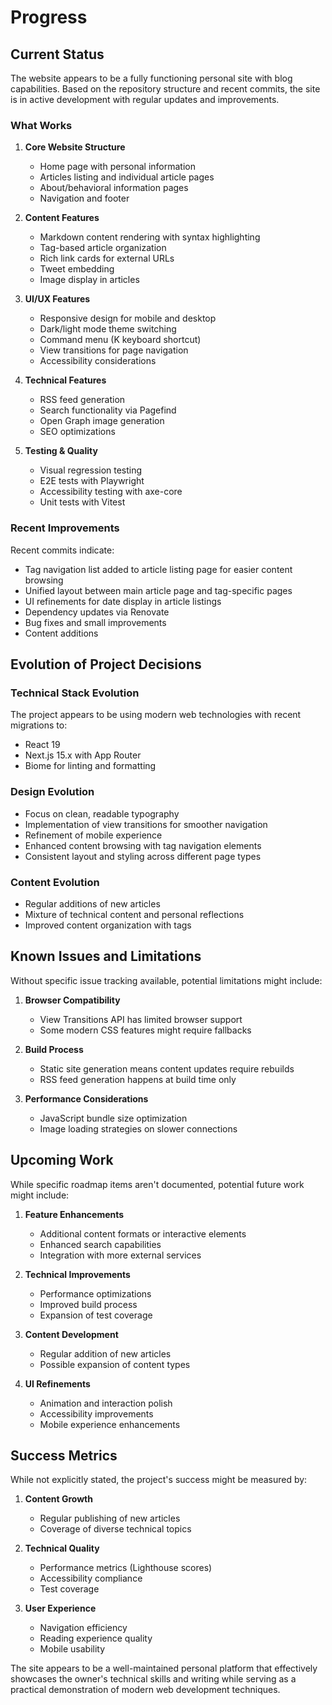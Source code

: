 # Progress

## Current Status

The website appears to be a fully functioning personal site with blog capabilities. Based on the repository structure and recent commits, the site is in active development with regular updates and improvements.

### What Works

1. **Core Website Structure**
   - Home page with personal information
   - Articles listing and individual article pages
   - About/behavioral information pages
   - Navigation and footer

2. **Content Features**
   - Markdown content rendering with syntax highlighting
   - Tag-based article organization
   - Rich link cards for external URLs
   - Tweet embedding
   - Image display in articles

3. **UI/UX Features**
   - Responsive design for mobile and desktop
   - Dark/light mode theme switching
   - Command menu (K keyboard shortcut)
   - View transitions for page navigation
   - Accessibility considerations

4. **Technical Features**
   - RSS feed generation
   - Search functionality via Pagefind
   - Open Graph image generation
   - SEO optimizations

5. **Testing & Quality**
   - Visual regression testing
   - E2E tests with Playwright
   - Accessibility testing with axe-core
   - Unit tests with Vitest

### Recent Improvements

Recent commits indicate:
- Tag navigation list added to article listing page for easier content browsing
- Unified layout between main article page and tag-specific pages
- UI refinements for date display in article listings
- Dependency updates via Renovate
- Bug fixes and small improvements
- Content additions

## Evolution of Project Decisions

### Technical Stack Evolution
The project appears to be using modern web technologies with recent migrations to:
- React 19
- Next.js 15.x with App Router
- Biome for linting and formatting

### Design Evolution
- Focus on clean, readable typography
- Implementation of view transitions for smoother navigation
- Refinement of mobile experience
- Enhanced content browsing with tag navigation elements
- Consistent layout and styling across different page types

### Content Evolution
- Regular additions of new articles
- Mixture of technical content and personal reflections
- Improved content organization with tags

## Known Issues and Limitations

Without specific issue tracking available, potential limitations might include:

1. **Browser Compatibility**
   - View Transitions API has limited browser support
   - Some modern CSS features might require fallbacks

2. **Build Process**
   - Static site generation means content updates require rebuilds
   - RSS feed generation happens at build time only

3. **Performance Considerations**
   - JavaScript bundle size optimization
   - Image loading strategies on slower connections

## Upcoming Work

While specific roadmap items aren't documented, potential future work might include:

1. **Feature Enhancements**
   - Additional content formats or interactive elements
   - Enhanced search capabilities
   - Integration with more external services

2. **Technical Improvements**
   - Performance optimizations
   - Improved build process
   - Expansion of test coverage

3. **Content Development**
   - Regular addition of new articles
   - Possible expansion of content types

4. **UI Refinements**
   - Animation and interaction polish
   - Accessibility improvements
   - Mobile experience enhancements

## Success Metrics

While not explicitly stated, the project's success might be measured by:

1. **Content Growth**
   - Regular publishing of new articles
   - Coverage of diverse technical topics

2. **Technical Quality**
   - Performance metrics (Lighthouse scores)
   - Accessibility compliance
   - Test coverage

3. **User Experience**
   - Navigation efficiency
   - Reading experience quality
   - Mobile usability

The site appears to be a well-maintained personal platform that effectively showcases the owner's technical skills and writing while serving as a practical demonstration of modern web development techniques.